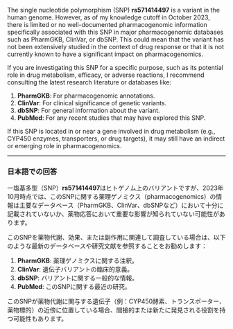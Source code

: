 The single nucleotide polymorphism (SNP) **rs571414497** is a variant in the human genome. However, as of my knowledge cutoff in October 2023, there is limited or no well-documented pharmacogenomic information specifically associated with this SNP in major pharmacogenomic databases such as PharmGKB, ClinVar, or dbSNP. This could mean that the variant has not been extensively studied in the context of drug response or that it is not currently known to have a significant impact on pharmacogenomics.

If you are investigating this SNP for a specific purpose, such as its potential role in drug metabolism, efficacy, or adverse reactions, I recommend consulting the latest research literature or databases like:

1. **PharmGKB**: For pharmacogenomic annotations.
2. **ClinVar**: For clinical significance of genetic variants.
3. **dbSNP**: For general information about the variant.
4. **PubMed**: For any recent studies that may have explored this SNP.

If this SNP is located in or near a gene involved in drug metabolism (e.g., CYP450 enzymes, transporters, or drug targets), it may still have an indirect or emerging role in pharmacogenomics.

---

### 日本語での回答
一塩基多型（SNP）**rs571414497**はヒトゲノム上のバリアントですが、2023年10月時点では、このSNPに関する薬理ゲノミクス（pharmacogenomics）の情報は主要なデータベース（PharmGKB、ClinVar、dbSNPなど）において十分に記載されていないか、薬物応答において重要な影響が知られていない可能性があります。

このSNPを薬物代謝、効果、または副作用に関連して調査している場合は、以下のような最新のデータベースや研究文献を参照することをお勧めします：

1. **PharmGKB**: 薬理ゲノミクスに関する注釈。
2. **ClinVar**: 遺伝子バリアントの臨床的意義。
3. **dbSNP**: バリアントに関する一般的な情報。
4. **PubMed**: このSNPに関する最近の研究。

このSNPが薬物代謝に関与する遺伝子（例：CYP450酵素、トランスポーター、薬物標的）の近傍に位置している場合、間接的または新たに発見される役割を持つ可能性もあります。